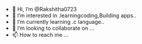 - 👋 Hi, I’m @Rakshitha0723
- 👀 I’m interested in .learningcoding,Building apps..
- 🌱 I’m currently learning .c language..
- 💞️ I’m looking to collaborate on ...
- 📫 How to reach me ...

<!---
Rakshitha0723/Rakshitha0723 is a ✨ special ✨ repository because its `README.md` (this file) appears on your GitHub profile.
You can click the Preview link to take a look at your changes.
--->
